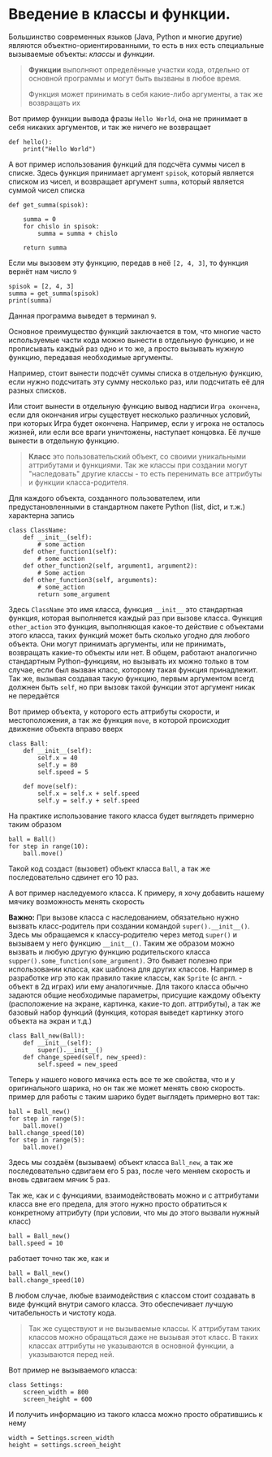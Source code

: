 # Введение в классы и функции.

Большинство современных языков 
(Java, Python и многие другие) 
являются объектно-ориентированными,
то есть в них есть специальные вызываемые
объекты: _классы_ и _функции_.

> **Функции** выполняют определённые участки кода,
> отдельно от основной программы 
> и могут быть вызваны в любое время.
> 
> Функция может принимать в себя какие-либо
> аргументы, а так же возвращать их

Вот пример функции вывода фразы ``Hello World``,
она не принимает в себя никаких аргументов,
и так же ничего не возвращает

    def hello():
        print("Hello World")

А вот пример использования функций
для подсчёта суммы чисел в списке.
Здесь функция принимает аргумент ``spisok``,
который является списком из чисел,
и возвращает аргумент ``summa``,
который является суммой чисел списка

    def get_summa(spisok):

        summa = 0
        for chislo in spisok:
            summa = summa + chislo

        return summa

Если мы вызовем эту функцию, передав в неё
``[2, 4, 3]``, то функция вернёт нам число ``9``

    spisok = [2, 4, 3]
    summa = get_summa(spisok)
    print(summa)

Данная программа выведет в терминал ``9``.

Основное преимущество функций заключается в том, 
что многие часто используемые части кода можно
вынести в отдельную функцию, и не прописывать
каждый раз одно и то же, а просто вызывать нужную
функцию, передавая необходимые аргументы. 

Например, стоит вынести подсчёт суммы списка 
в отдельную функцию, если нужно подсчитать 
эту сумму несколько раз, или подсчитать её
для разных списков.

Или стоит вынести в отдельную функцию 
вывод надписи ``Игра окончена``, 
если для окончания игры существует 
несколько различных условий, при которых
Игра будет окончена. Например, если у игрока 
не осталось жизней, или если все враги 
уничтожены, наступает концовка. 
Её лучше вынести в отдельную функцию.

> **Класс** это пользовательский объект,
> со своими уникальными аттрибутами и функциями.
> Так же классы при создании могут "наследовать"
> другие классы - то есть перенимать все
> аттрибуты и функции класса-родителя.

Для каждого объекта, созданного пользователем,
или предустановленными в стандартном пакете
Python (list, dict, и т.ж.) характерна запись

    class ClassName:
        def __init__(self):
            # some action
        def other_function1(self):
            # some action
        def other_function2(self, argument1, argument2):
            # Some action
        def other_function3(self, arguments):
            # some_action
            return some_argument

Здесь ``ClassName`` это имя класса, функция
``__init__`` это стандартная функция, которая
выполняется каждый раз при вызове класса.
Функция ``other_action`` это функция, 
выполняющая какое-то действие с объектами 
этого класса, таких функций может быть
сколько угодно для любого объекта. Они могут
принимать аргументы, или не принимать,
возвращать какие-то объекты или нет. В общем, 
работают аналогично стандартным Python-функциям,
но вызывать их можно только в том случае, если был
вызван класс, которому такая функция принадлежит.
Так же, вызывая создавая такую функцию, 
первым аргументом всегд должнен быть ``self``, но
при вызовк такой функции этот аргумент никак не передаётся


Вот пример объекта, у которого есть
аттрибуты скорости, и местоположения,
а так же функция ``move``, в которой
происходит движение объекта вправо вверх

    class Ball:
        def __init__(self):
            self.x = 40
            self.y = 80
            self.speed = 5

        def move(self):
            self.x = self.x + self.speed
            self.y = self.y + self.speed

На практике использование такого класса будет
выглядеть примерно таким образом

    ball = Ball()
    for step in range(10):
        ball.move()

Такой код создаст (вызовет) объект класса ``Ball``,
а так же последовательно сдвинет его 10 раз.

А вот пример наследуемого класса. К примеру, я хочу 
добавить нашему мячику возможность менять скорость

**Важно:** При вызове класса с наследованием, 
обязательно нужно вызвать класс-родитель при создании
командой ``super().__init__()``. Здесь мы обращаемся
к классу-родителю через метод ``super()`` и вызываем
у него функцию ``__init__()``. Таким же образом можно
вызвать и любую другую функцию родительского класса
``supper().some_function(some_argument)``. Это бывает
полезно при использовании класса, как шаблона для других
классов. Например в разработке игр это как правило 
такие классы, как ``Sprite`` (с англ. - объект в 2д играх)
или ему аналогичные. Для такого класса обычно задаются 
общие необходимые параметры, присущие каждому объекту
(расположение на экране, картинка, какие-то доп. аттрибуты),
а так же базовый набор функций (функция, которая выведет
картинку этого объекта на экран и т.д.)

    class Ball_new(Ball):
        def __init__(self):
            super().__init__()
        def change_speed(self, new_speed):
            self.speed = new_speed


Теперь у нашего нового мячика есть все те же свойства,
что и у оригинального шарика, но он так же может
менять свою скорость. пример для работы с таким шарико
будет выглядеть примерно вот так:

    ball = Ball_new()
    for step in range(5):
        ball.move()
    ball.change_speed(10)
    for step in range(5):
        ball.move()

Здесь мы создаём (вызываем) объект класса ``Ball_new``,
а так же последовательно сдвигаем его 5 раз, после чего 
меняем скорость и вновь сдвигаем мячик 5 раз.

Так же, как и с функциями, взаимодействовать 
можно и с аттрибутами класса вне его предела,
для этого нужно просто обратиться к конкретному
аттрибуту (при условии, что мы до этого вызвали 
нужный класс)

    ball = Ball_new()
    ball.speed = 10

работает точно так же, как и 

    ball = Ball_new()
    ball.change_speed(10)

В любом случае, любые взаимодействия с классом
стоит создавать в виде функций внутри самого 
класса. Это обеспечивает лучшую читабельность
и чистоту кода.

> Так же существуют и не вызываемые классы. 
> К аттрибутам таких классов можно обращаться
> даже не вызывая этот класс. В таких классах 
> аттрибуты не указываются в основной функции,
> а указываются перед ней.

Вот пример не вызываемого класса:

    class Settings:
        screen_width = 800
        screen_height = 600

И получить информацию из такого класса
можно просто обратившись к нему

    width = Settings.screen_width
    height = settings.screen_height


